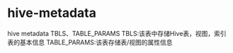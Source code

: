 # hive-metadata
hive metadata
TBLS、TABLE_PARAMS
TBLS:该表中存储Hive表，视图，索引表的基本信息
TABLE_PARAMS:该表存储表/视图的属性信息
